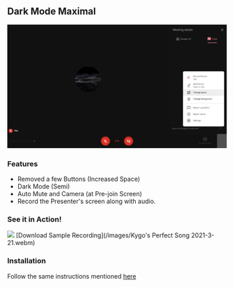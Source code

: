 ## Dark Mode Maximal

<img src="/images/dark-mode-maximal.png">


### Features
- Removed a few Buttons (Increased Space)
- Dark Mode (Semi)
- Auto Mute and Camera (at Pre-join Screen)
- Record the Presenter's screen along with audio.

### See it in Action!
<img src="/images/dark-mode-maximal-demo.gif">
[Download Sample Recording](/images/Kygo's Perfect Song 2021-3-21.webm)


### Installation 
Follow the same instructions mentioned [here](/)
